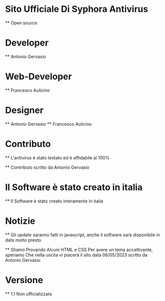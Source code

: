 # Sito Ufficiale Di Syphora Antivirus
** Open source
# Developer
** Antonio Gervasio
# Web-Developer
** Francesco Aulicino
# Designer
** Antonio Gervasio
** Francesco Aulicino
# Contributo
** L'antivirus è stato testato ed è affidabile al 100%

** Contributo scritto da Antonio Gervasio
# Il Software è stato creato in italia
** Il Software è stato creato interamente in italia
# Notizie
** Gli update saranno fatti in javascript, anche il software sarà disponibile in data molto presto

** Stiamo Provando Alcuni HTML e CSS Per avere un tema accattivante, speriamo Che nella uscita vi piacerà il sito data 06/05/2023 scritto da Antonio Gervasio
# Versione
** 1.1 Non ufficializzata
